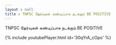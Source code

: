 ```yaml
---
layout : null
title : TNPSC தேர்வுகள் கண்டிப்பாக நடக்கும் BE POSITIVE
---
```


TNPSC தேர்வுகள் கண்டிப்பாக நடக்கும் BE POSITIVE



{% include youtubePlayer.html id='30qYrA_cOpo' %}
